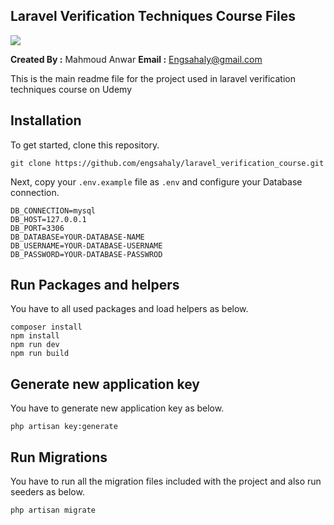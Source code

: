 ## Laravel Verification Techniques Course Files

<img src="https://img-b.udemycdn.com/course/750x422/5597934_20fb_2.jpg">

**Created By :** Mahmoud Anwar
**Email :** Engsahaly@gmail.com

This is the main readme file for the project used in laravel verification techniques course on Udemy

## Installation

To get started, clone this repository.

```
git clone https://github.com/engsahaly/laravel_verification_course.git
```

Next, copy your `.env.example` file as `.env` and configure your Database connection.

```
DB_CONNECTION=mysql
DB_HOST=127.0.0.1
DB_PORT=3306
DB_DATABASE=YOUR-DATABASE-NAME
DB_USERNAME=YOUR-DATABASE-USERNAME
DB_PASSWORD=YOUR-DATABASE-PASSWROD
```

## Run Packages and helpers

You have to all used packages and load helpers as below.

```
composer install
npm install
npm run dev
npm run build
```

## Generate new application key

You have to generate new application key as below.

```
php artisan key:generate
```

## Run Migrations

You have to run all the migration files included with the project and also run seeders as below.

```
php artisan migrate
```
